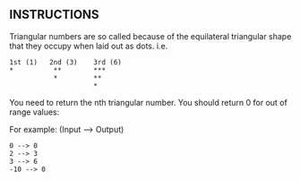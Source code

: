 ## INSTRUCTIONS

Triangular numbers are so called because of the equilateral triangular shape that they occupy when laid out as dots. i.e.
```
1st (1)   2nd (3)    3rd (6)
*          **        ***
           *         **
                     *
```
You need to return the nth triangular number. You should return 0 for out of range values:

For example: (Input --> Output)

```
0 --> 0
2 --> 3
3 --> 6
-10 --> 0
```
